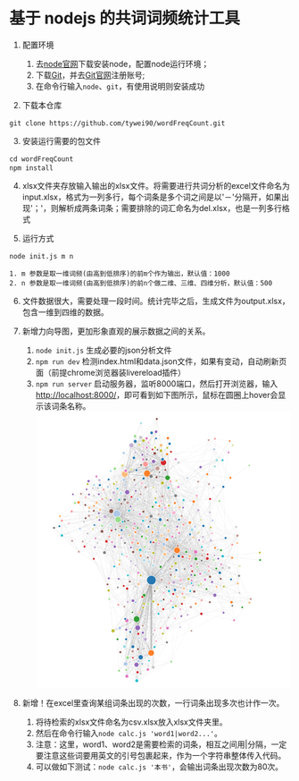 # 基于 nodejs 的共词词频统计工具

1. 配置环境
    1. 去[node官网](https://nodejs.org/en/)下载安装node，配置node运行环境；
    2. 下载[Git](https://git-scm.com/downloads)，并去[Git官网](https://github.com/)注册账号; 
    3. 在命令行输入`node`、`git`，有使用说明则安装成功

2. 下载本仓库
```
git clone https://github.com/tywei90/wordFreqCount.git
```

3. 安装运行需要的包文件
```
cd wordFreqCount
npm install
```

4. xlsx文件夹存放输入输出的xlsx文件。将需要进行共词分析的excel文件命名为input.xlsx，格式为一列多行，每个词条是多个词之间是以'－'分隔开，如果出现'；'，则解析成两条词条；需要排除的词汇命名为del.xlsx，也是一列多行格式

5. 运行方式
```
node init.js m n
```
    
    1. m 参数是取一维词频(由高到低排序)的前m个作为输出，默认值：1000
    2. n 参数是取一维词频(由高到低排序)的前n个做二维、三维、四维分析，默认值：500

6. 文件数据很大，需要处理一段时间。统计完毕之后，生成文件为output.xlsx，包含一维到四维的数据。

7. 新增力向导图，更加形象直观的展示数据之间的关系。  
    1. `node init.js` 生成必要的json分析文件  
    2. `npm run dev` 检测index.html和data.json文件，如果有变动，自动刷新页面（前提chrome浏览器装livereload插件）  
    3. `npm run server` 启动服务器，监听8000端口，然后打开浏览器，输入[http://localhost:8000/](http://localhost:8000/)，即可看到如下图所示，鼠标在圆圈上hover会显示该词条名称。
    ![力向导图](./dist/graph.jpg "力向导图")  

8. 新增！在excel里查询某组词条出现的次数，一行词条出现多次也计作一次。
    1. 将待检索的xlsx文件命名为csv.xlsx放入xlsx文件夹里。
    2. 然后在命令行输入`node calc.js 'word1|word2...'`。
    3. 注意：这里，word1、word2是需要检索的词条，相互之间用|分隔，一定要注意这些词要用英文的引号包裹起来，作为一个字符串整体传入代码。
    4. 可以做如下测试：`node calc.js '本书'`，会输出词条出现次数为80次。





